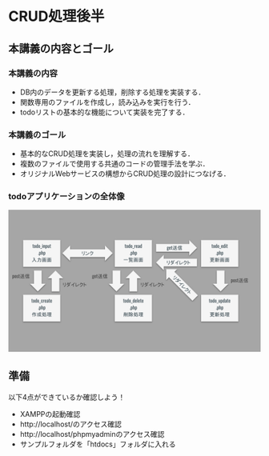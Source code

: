# CRUD処理後半

## 本講義の内容とゴール

### 本講義の内容

- DB内のデータを更新する処理，削除する処理を実装する．
- 関数専用のファイルを作成し，読み込みを実行を行う．
- todoリストの基本的な機能について実装を完了する．

### 本講義のゴール

- 基本的なCRUD処理を実装し，処理の流れを理解する．
- 複数のファイルで使用する共通のコードの管理手法を学ぶ．
- オリジナルWebサービスの構想からCRUD処理の設計につなげる．

### todoアプリケーションの全体像

![todoアプリ全体像](./img/php_crud02_app_construct.svg)

## 準備

以下4点ができているか確認しよう！

- XAMPPの起動確認
- http://localhost/のアクセス確認
- http://localhost/phpmyadminのアクセス確認
- サンプルフォルダを「htdocs」フォルダに入れる
